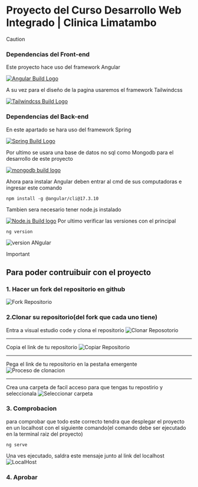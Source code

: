 # Proyecto del Curso Desarrollo Web Integrado | Clinica Limatambo

>[!CAUTION]
>### Dependencias del Front-end
>Este proyecto hace uso del framework Angular
>
>[![Angular Build Logo](https://upload.wikimedia.org/wikipedia/commons/0/07/Angular_Logo_SVG.svg)](https://angular.dev/)
>
>A su vez para el diseño de la pagina usaremos el framework Tailwindcss
>
>[![Tailwindcss Build Logo](https://imgs.search.brave.com/v-FALs0k2OQURnG7RCyUCq6BijIm_rIbDaWV0st3Lcw/rs:fit:860:0:0:0/g:ce/aHR0cHM6Ly9tZWRp/YXJlc291cmNlLnNm/bzIuZGlnaXRhbG9j/ZWFuc3BhY2VzLmNv/bS93cC1jb250ZW50/L3VwbG9hZHMvMjAy/NC8wOS8xMDE3MDMy/NS9UYWlsd2luZC1D/U1MtTG9nby0xLnBu/Zw)](https://tailwindcss.com/)
>
>### Dependencias del Back-end
>En este apartado se hara uso del framework Spring
>
>[![Spring Build Logo](https://imgs.search.brave.com/iy_fuSY3X4St9K5XJ8Jbi7sw_s3xCiw5DvrMmzr6m3I/rs:fit:860:0:0:0/g:ce/aHR0cHM6Ly93d3cu/bG9nby53aW5lL2Ev/bG9nby9TcHJpbmdf/RnJhbWV3b3JrL1Nw/cmluZ19GcmFtZXdv/cmstTG9nby53aW5l/LnN2Zw)](https://spring.io/projects/spring-framework)
>
>Por ultimo se usara una base de datos no sql como Mongodb para el desarrollo de este proyecto
>
>[![mongodb build logo](https://imgs.search.brave.com/YhcRsxxIwDxgDX0N6L6o4N5EsOzYA_1WMQdY7Vwwwho/rs:fit:860:0:0:0/g:ce/aHR0cHM6Ly8xMDAw/bG9nb3MubmV0L3dw/LWNvbnRlbnQvdXBs/b2Fkcy8yMDIwLzA4/L01vbmdvREItTG9n/by01MDB4MzEzLnBu/Zw)](https://www.mongodb.com/)
>
>
>Ahora para instalar Angular deben entrar al cmd de sus computadoras e ingresar este comando
>```
>npm install -g @angular/cli@17.3.10
>```
>Tambien sera necesario tener node.js instalado
>
>[![Node.js Build logo](https://cdnlogo.com/logos/n/88/nodejs.svg)](https://nodejs.org/dist/v20.19.1/node-v20.19.1-x64.msi)
>Por ultimo verificar las versiones con el principal
>```
>ng version
>```
>![version ANgular](https://github.com/lKaiser01l/Proyecto-Web-Clinica/blob/main/img/Captura%20de%20pantalla%202025-05-07%20133127.png)
>
>



>[!IMPORTANT]
>## Para poder contruibuir con el proyecto
>### 1. Hacer un fork del repositorio en github
>![Fork Repositorio](https://github.com/lKaiser01l/Proyecto-Web-Clinica/blob/main/img/Captura%20de%20pantalla%202025-05-04%20194754.png)
>### 2.Clonar su repositorio(del fork que cada uno tiene)
>Entra a visual estudio code y clona el repositorio
>![Clonar Reposotorio](https://github.com/lKaiser01l/Proyecto-Web-Clinica/blob/main/img/Captura%20de%20pantalla%202025-05-06%20183258.png)
>
>---
>
>Copia el link de tu repositorio
>![Copiar Repositorio](https://github.com/lKaiser01l/Proyecto-Web-Clinica/blob/main/img/Captura%20de%20pantalla%202025-05-12%20232530.png)
>
>---
>
>Pega el link de tu repositorio en la pestaña emergente
>![Proceso de clonacion](https://github.com/lKaiser01l/Proyecto-Web-Clinica/blob/main/img/Captura%20de%20pantalla%202025-05-12%20233141.png)
>
>---
>
>Crea una carpeta de facil acceso para que tengas tu repostirio y seleccionala
>![Seleccionar carpeta](https://github.com/lKaiser01l/Proyecto-Web-Clinica/blob/main/img/image.png)
>
>
>### 3. Comprobacion
>para comprobar que todo este correcto tendra que desplegar el proyecto en un localhost con el siguiente comando(el comando debe ser ejecutado en la terminal raiz del proyecto)
>
>```
>ng serve
>```
>
>Una ves ejecutado, saldra este mensaje junto al link del localhost
>![LocalHost](https://github.com/lKaiser01l/Proyecto-Web-Clinica/blob/main/img/Captura%20de%20pantalla%202025-05-12%20234420.png)
>
>
>### 4. Aprobar
